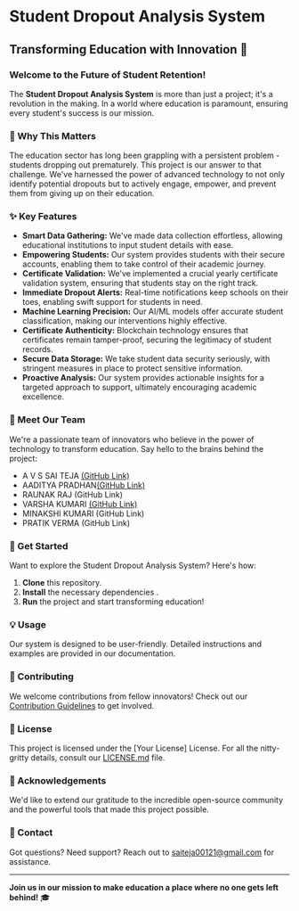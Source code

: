 

# Student Dropout Analysis System

## Transforming Education with Innovation 🚀

### Welcome to the Future of Student Retention!

The **Student Dropout Analysis System** is more than just a project; it's a revolution in the making. In a world where education is paramount, ensuring every student's success is our mission.

### 🌟 Why This Matters

The education sector has long been grappling with a persistent problem - students dropping out prematurely. This project is our answer to that challenge. We've harnessed the power of advanced technology to not only identify potential dropouts but to actively engage, empower, and prevent them from giving up on their education.

### ✨ Key Features

- **Smart Data Gathering:** We've made data collection effortless, allowing educational institutions to input student details with ease.
- **Empowering Students:** Our system provides students with their secure accounts, enabling them to take control of their academic journey.
- **Certificate Validation:** We've implemented a crucial yearly certificate validation system, ensuring that students stay on the right track.
- **Immediate Dropout Alerts:** Real-time notifications keep schools on their toes, enabling swift support for students in need.
- **Machine Learning Precision:** Our AI/ML models offer accurate student classification, making our interventions highly effective.
- **Certificate Authenticity:** Blockchain technology ensures that certificates remain tamper-proof, securing the legitimacy of student records.
- **Secure Data Storage:** We take student data security seriously, with stringent measures in place to protect sensitive information.
- **Proactive Analysis:** Our system provides actionable insights for a targeted approach to support, ultimately encouraging academic excellence.

### 👥 Meet Our Team

We're a passionate team of innovators who believe in the power of technology to transform education. Say hello to the brains behind the project:

- A V S SAI TEJA [(GitHub Link)](https://github.com/saiteja2108/)
- AADITYA PRADHAN[(GitHub Link)](https://github.com/AadityaPradhan-8584)
- RAUNAK RAJ (GitHub Link)
- VARSHA KUMARI [(GitHub Link)](https://github.com/Varshajha5)
- MINAKSHI KUMARI (GitHub Link)
- PRATIK VERMA (GitHub Link)

### 🚀 Get Started

Want to explore the Student Dropout Analysis System? Here's how:

1. **Clone** this repository.
2. **Install** the necessary dependencies .
3. **Run** the project and start transforming education!

### 💡 Usage

Our system is designed to be user-friendly. Detailed instructions and examples are provided in our documentation.

### 💪 Contributing

We welcome contributions from fellow innovators! Check out our [Contribution Guidelines](CONTRIBUTING.md) to get involved.

### 📝 License

This project is licensed under the [Your License] License. For all the nitty-gritty details, consult our [LICENSE.md](LICENSE.md) file.

### 🙏 Acknowledgements

We'd like to extend our gratitude to the incredible open-source community and the powerful tools that made this project possible.

### 📧 Contact

Got questions? Need support? Reach out to saiteja00121@gmail.com for assistance.

---

**Join us in our mission to make education a place where no one gets left behind!** 🎓
